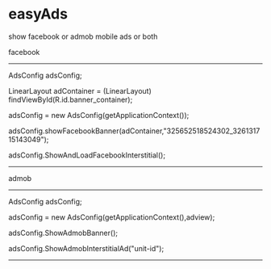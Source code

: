 # easyAds
show facebook or admob mobile ads  or both  

facebook
********

AdsConfig adsConfig; 

LinearLayout adContainer = (LinearLayout) findViewById(R.id.banner_container);

adsConfig = new AdsConfig(getApplicationContext());

adsConfig.showFacebookBanner(adContainer,"325652518524302_326131715143049");

adsConfig.ShowAndLoadFacebookInterstitial();

****************
admob
*****
AdsConfig adsConfig;

adsConfig = new AdsConfig(getApplicationContext(),adview);

adsConfig.ShowAdmobBanner();

adsConfig.ShowAdmobInterstitialAd("unit-id");
************************************************

